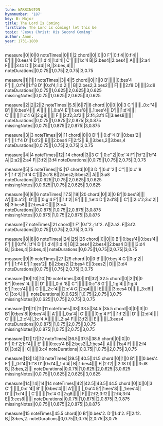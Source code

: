 ```yaml
---
tune: WARRINGTON
hymnnumber: '187'
key: B♭ Major
title: The Lord Is Coming
firstline: The Lord is coming! let this be
topic: 'Jesus Christ: His Second Coming'
author: Anon.
year: 1731-1800
---
```

measure||0||0||0
noteTimes||0||1||2
chord||0||0||0
F'||0:f'4||0:f'4||
E'||||||0:ees'4
D'||1:d'4||1:d'4||
C'||||||1:c'4
B||2:bes4||2:bes4||
A||||||2:a4
F||||||3:f4
D||||3:d4||
B,||3:bes,4||||
noteDurations||0,0.75||1,0.75||2,0.75||3,0.75

measure||1||1||1
noteTimes||3||4||5
chord||0||1||0
B'||||||0:bes'4
F'||||_0:f'4||1:f'8
D'||0:d'4;1:d'2||||
B||2:bes2;3:bes2||||
F||||||2:f8
D||||||3:d8
noteDurations||0,0.75||1,0.625||2,0.625||3,0.625
missingNotes||0,0.75||1,0.625||2,0.625||3,0.625

measure||2||2||2||2
noteTimes||5.5||6||7||8
chord||0||0||0||3
C''||||||_0:c''4||
B'||||0:bes'4||||
A'||||||||_0:a'4
E'||1:ees'8||||_1:ees'4||
D'||||1:d'4||||
C'||||||||1:c'4
G||2:g8||||||
F||||2:f2;3:f2||||2:f4;3:f4
E||3:ees8||||||
noteDurations||0,0.75||1,0.875||2,0.875||3,0.875
missingNotes||0,0.75||1,0.875||2,0.875||3,0.875

measure||3||3
noteTimes||9||11
chord||0||0
D''||||0:d''4
B'||0:bes'2||
F'||||1:f'4
D'||1:d'2||
B||||2:bes4
F||2:f2||
B,||3:bes,2||3:bes,4
noteDurations||0,0.75||1,0.75||2,0.75||3,0.75

measure||4||4
noteTimes||12||14
chord||3||3
C''||0:c''2||0:c''4
F'||1:f'2||1:f'4
A||2:a2||2:a4
F||3:f2||3:f4
noteDurations||0,0.75||1,0.75||2,0.75||3,0.75

measure||5||5
noteTimes||15||17
chord||0||3
D''||0:d''2||
C''||||0:c''8
F'||1:f'2||1:f'4
C'||||2:c'8
B||2:bes2;3:bes2||
A||||3:a8
noteDurations||0,0.625||1,0.75||2,0.625||3,0.625
missingNotes||0,0.625||1,0.75||2,0.625||3,0.625

measure||6||6||6
noteTimes||17.5||18||20
chord||0||3||0
B'||0:bes'8||||
A'||||0:a'2||
G'||||||0:g'4
F'||||1:f'2||
E'||||||_1:e'4
D'||2:d'8||||
C'||||2:c'2;3:c'2||
B||3:bes8||||2:bes4
C||||||3:c4
noteDurations||0,0.875||1,0.75||2,0.875||3,0.875
missingNotes||0,0.875||1,0.75||2,0.875||3,0.875

measure||7
noteTimes||21
chord||1
F'||0:f'2.;1:f'2.
A||2:a2.
F||3:f2.
noteDurations||0,0.75||1,0.75||2,0.75||3,0.75

measure||8||8||8
noteTimes||24||25||26
chord||0||0||0
B'||0:bes'4||0:bes'4||
F'||||||0:f'4;1:f'4
D'||1:d'4||1:d'4||
B||2:bes4||2:bes4||2:bes4
D||||||3:d4
B,||3:bes,4||3:bes,4||
noteDurations||0,0.75||1,0.75||2,0.75||3,0.75

measure||9||9
noteTimes||27||29
chord||0||0
B'||||0:bes'4
G'||0:g'2||
F'||||1:f'4
E'||1:ees'2||
B||2:bes2||2:bes4
E||3:ees2||
D||||3:d4
noteDurations||0,0.75||1,0.75||2,0.75||3,0.75

measure||10||10||10||10
noteTimes||30||31||32||32.5
chord||0||2||1||0
E''||0:ees''4.||||||
D''||||||_0:d''8||
C''||||||||0:c''8
G'||||_1:g'4||||1:g'4
E'||1:ees'4||||||
C'||||_2:c'4||||2:c'4
G||2:g4||||||
E||||||||3:ees4
D||||||_3:d8||
C||3:c4.||||||
noteDurations||0,0.625||1,0.75||2,0.75||3,0.75
missingNotes||0,0.625||1,0.75||2,0.75||3,0.75

measure||11||11||11||11
noteTimes||33||33.5||34.5||35.5
chord||0||0||3||0
B'||0:bes'8||0:bes'4||||
A'||||||_0:a'4||
G'||||||||0:g'4
F'||||1:f'2||||
D'||||2:d'4||||
C'||||||_2:c'4||_1:c'4
A||||||||_2:a4
F||||3:f2||||
E||||||||_3:ees4
noteDurations||0,0.875||1,0.75||2,0.75||3,0.75
missingNotes||0,0.875||1,0.75||2,0.75||3,0.75

measure||12||12||12
noteTimes||36.5||37.5||38.5
chord||0||0||0
F'||0:f'2;1:f'4||||
E'||||||0:ees'4
B||2:bes2||_1:bes4||
A||||||1:a4
F||||||2:f4
D||3:d2||||
C||||||3:c4
noteDurations||0,0.75||1,0.75||2,0.75||3,0.75

measure||13||13||13
noteTimes||39.5||40.5||41.5
chord||0||1||0
B'||||||0:bes'4
F'||||_0:f'4||1:f'8
D'||0:d'4||_1:d'4||
B||1:bes4||||
F||2:f2||||2:f8
D||||||3:d8
B,||3:bes,2||||
noteDurations||0,0.75||1,0.625||2,0.625||3,0.625
missingNotes||0,0.75||1,0.625||2,0.625||3,0.625

measure||14||14||14||14
noteTimes||42||42.5||43.5||44.5
chord||0||0||0||3
C''||||||_0:c''4||
B'||||0:bes'4||||
A'||||||||_0:a'4
E'||1:ees'8||||_1:ees'4||
D'||||1:d'4||||
C'||||||||1:c'4
G||2:g8||||||
F||||2:f2;3:f2||||2:f4;3:f4
E||3:ees8||||||
noteDurations||0,0.75||1,0.875||2,0.875||3,0.875
missingNotes||0,0.75||1,0.875||2,0.875||3,0.875

measure||15
noteTimes||45.5
chord||0
B'||0:bes'2.
D'||1:d'2.
F||2:f2.
B,||3:bes,2.
noteDurations||0,0.75||1,0.75||2,0.75||3,0.75

